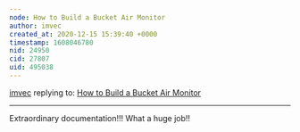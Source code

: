 ```yaml
---
node: How to Build a Bucket Air Monitor
author: imvec
created_at: 2020-12-15 15:39:40 +0000
timestamp: 1608046780
nid: 24950
cid: 27807
uid: 495038
---
```




[imvec](../profile/imvec) replying to: [How to Build a Bucket Air Monitor](../notes/kgradow1/11-08-2020/how-to-build-a-bucket-air-monitor)

----
Extraordinary documentation!!! What a huge job!!